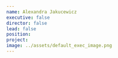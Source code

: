 ```yaml
---
name: Alexandra Jakucewicz
executive: false
director: false
lead: false
position:  
project:  
image: ../assets/default_exec_image.png
---
```

